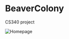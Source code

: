 # BeaverColony
CS340 project

![Homepage](https://user-images.githubusercontent.com/46767906/84106909-36bf7f00-a9d1-11ea-81d2-3644c6f77e94.PNG)
